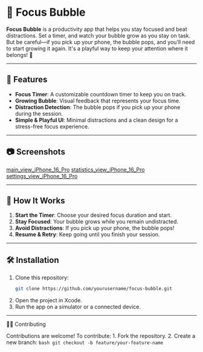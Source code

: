 # 📱 Focus Bubble

**Focus Bubble** is a productivity app that helps you stay focused and beat distractions. Set a timer, and watch your bubble grow as you stay on task. But be careful—if you pick up your phone, the bubble pops, and you’ll need to start growing it again. It's a playful way to keep your attention where it belongs! 🎈

---

## 🚀 Features

- **Focus Timer**: A customizable countdown timer to keep you on track.
- **Growing Bubble**: Visual feedback that represents your focus time.
- **Distraction Detection**: The bubble pops if you pick up your phone during the session.
- **Simple & Playful UI**: Minimal distractions and a clean design for a stress-free focus experience.

---

## 📷 Screenshots

[main_view_iPhone_16_Pro](https://github.com/user-attachments/assets/66c30233-c3f2-4d91-81c7-8400c083dfd2)
[statistics_view_iPhone_16_Pro](https://github.com/user-attachments/assets/17b3e65d-844d-488e-a24d-d39356c2f9ef)
[settings_view_iPhone_16_Pro](https://github.com/user-attachments/assets/0eef0bc4-0eb5-4d01-81db-ac937691e1fc)


---

## 📖 How It Works

1. **Start the Timer**: Choose your desired focus duration and start.
2. **Stay Focused**: Your bubble grows while you remain undistracted.
3. **Avoid Distractions**: If you pick up your phone, the bubble pops!
4. **Resume & Retry**: Keep going until you finish your session.

---

## 🛠️ Installation

1. Clone this repository:
   ```bash
   git clone https://github.com/yourusername/focus-bubble.git
   ```
2. Open the project in Xcode.
3. Run the app on a simulator or a connected device.


---


🧑‍💻 Contributing

Contributions are welcome! To contribute:
	1.	Fork the repository.
	2.	Create a new branch:
      ```bash
      git checkout -b feature/your-feature-name
      ```
